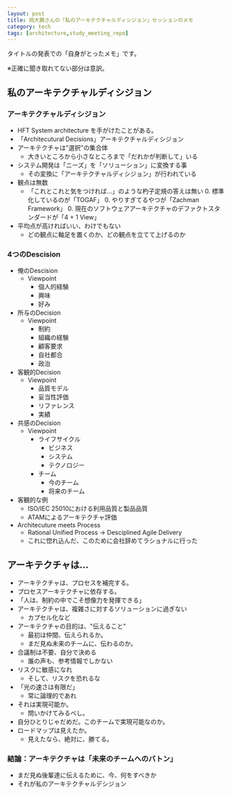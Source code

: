 ```yaml
---
layout: post
title: 岡大勝さんの「私のアーキテクチャルディシジョン」セッションのメモ
category: tech
tags: [architecture,study_meeting_repo]
---
```


タイトルの発表での「自身がとったメモ」です。

※正確に聞き取れてない部分は意訳。

## 私のアーキテクチャルディシジョン

### アーキテクチャルディシジョン

+ HFT System architecture を手がけたことがある。
+ 「Architecutural Decisions」アーキテクチャルディシジョン
+ アーキテクチャは"選択"の集合体
  + 大きいところから小さなところまで「だれかが判断して」いる
+ システム開発は「ニーズ」を「ソリューション」に変換する事
  + その変換に「アーキテクチャルディシジョン」が行われている
+ 観点は無数
  + 「これとこれと気をつければ…」のような杓子定規の答えは無い
    0. 標準化しているのが「TOGAF」
    0. やりすぎてるやつが「Zachman Framework」
    0. 現在のソフトウェアアーキテクチャのデファクトスタンダードが「4 + 1 View」
+ 平均点が高ければいい、わけでもない
  + どの観点に軸足を置くのか、どの観点を立てて上げるのか

### 4つのDescision

+ 俺のDescision
  + Viewpoint
    + 個人的経験
    + 興味
    + 好み
+ 所与のDecision
  + Viewpoint
    + 制約
    + 組織の経験
    + 顧客要求
    + 自社都合
    + 政治
+ 客観的Decision
  + Viewpoint
    + 品質モデル
    + 妥当性評価
    + リファレンス
    + 実績
+ 共感のDecision
  + Viewpoint
    + ライフサイクル
      + ビジネス
      + システム
      + テクノロジー
    + チーム
      + 今のチーム
      + 将来のチーム
+ 客観的な例
  + ISO/IEC 25010における利用品質と製品品質
  + ATAMによるアーキテクチャ評価
+ Architecuture meets Process
  + Rational Unified Process → Desciplined Agile Delivery
  + これに惚れ込んだ、このために会社辞めてラショナルに行った

## アーキテクチャは…

+ アーキテクチャは、プロセスを補完する。
+ プロセスアーキテクチャに依存する。
+ 「人は、制約の中でこそ想像力を発揮できる」
+ アーキテクチャは、複雑さに対するソリューションに過ぎない
  + カプセル化など
+ アーキテクチャの目的は、"伝えること"
  + 最初は仲間、伝えられるか。
  + まだ見ぬ未来のチームに、伝わるのか。
+ 合議制は不要、自分で決める
  + 誰の声も、参考情報でしかない
+ リスクに敏感になれ
  + そして、リスクを恐れるな
+ 「光の速さは有限だ」
  + 常に論理的であれ
+ それは実現可能か。
  + 問いかけてみるべし。
+ 自分ひとりじゃだめだ。このチームで実現可能なのか。
+ ロードマップは見えたか。
  + 見えたなら、絶対に、勝てる。

### 結論：アーキテクチャは「未来のチームへのバトン」
+ まだ見ぬ後輩達に伝えるために、今、何をすべきか
+ それが私のアーキテクチャルデシジョン
